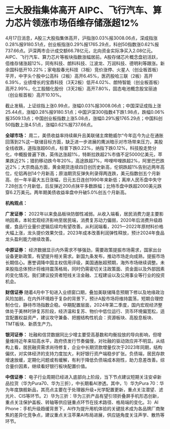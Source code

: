 # 三大股指集体高开 AIPC、飞行汽车、算力芯片领涨市场佰维存储涨超12%

4月17日消息，A股三大股指集体高开，沪指涨0.03%报3008.06点，深成指涨0.28%报9180.51点，创业板指涨0.29%报1765.29点，科创50指数涨0.62%报737.66点。沪深两市合计成交额66.78亿元，北向资金实际净买入2.08亿元。AIPC、飞行汽车、算力芯片等板块指数涨幅居前。A股存储芯片概念盘初活跃，佰维存储涨超12%，同有科技、朗科科技、江波龙、万润科技、德明利等跟涨。新余国科低开10.22%；家电股春光科技（3板）竞价涨停、火星人（创业板首板）平开，中字头个股中公高科（2板）高开6.45%，医药股哈三联（2板）高开6.39%，业绩增长的宝鼎科技（3天2板）低开4.02%、朗特智能（创业板首板）高开2.99%，化工股醋化股份（3天2板）高开7.80%，固态电池概念股宝丽迪（创业板首板）高开10.10%。

截止发稿，上证综指上涨0.99点，涨幅0.03%报3008.06点；中国深证成指上涨25.44点，涨幅0.28%报9180.51点；中国沪深300指数4下跌1.98点，跌幅0.06%报3509.13点；中国创业板指数上涨5.08点，涨幅0.29%报1765.29点；中国科创50指数上涨4.51点，涨幅0.62%报737.66点。

**全球市场：**
周二，美债收益率持续飙升且美联储主席鲍威尔“今年迄今为止在通胀回落到2%这一联储目标方面，缺乏进一步进展的鹰派暗示对市场带来压力，美股全线收跌，道指涨超60点，标普下跌0.22%，纳指下跌0.12%，科技股走势分化，中概股普遍下跌，英伟达涨超1%，特斯拉跌超2%市值不足5000亿美元，苹果跌近2%；猎豹移动跌今年20%，高途跌超7%，哔哩哔哩跌超2%，阿里巴巴跌近2%；大宗商品方面，黄金期货连续四日创历史新高，伦铜跌超1%告别近两年高位，伦铝再创14个月新高；原油期货反弹失利录得两连跌，美元指数创五个月新高、创一年半最大五日涨幅，日元五日连创1990年来新低；离岸人民币盘中失守7.28创五个月新低，后反弹近200点抹平多数跌幅；比特币盘中跌超2000美元跌穿6.2万美元。两年期美债收益率盘中升破5.0%创五个月新高。

**机构观点：**

**广发证券：**
2022年以来食品板块防御性减弱。从收入端看，居民消费力是主要影响因素，本轮宏观经济影响至居民端，消费复苏动力偏弱，2020年后消费升级趋缓，食品行业量价逻辑后续均有望改善。从利润端看，2021—2022年原材料价格大幅上涨，龙头提价效果欠佳，2023年成本改善利润弹性释放，预计2024年食品龙头盈利能力继续改善。

**中原证券：**
经济数据显示内外需求不够强劲，需要政策提振市场需求，国家出台设备更新政策，有望提升相关需求。新国九条发布，推动市场走向成熟，提振市场长期信心。惠誉调降中国主权信用评级，美国通胀超预期，海外市场继续调整。未来股指总体预计将维持震荡格局，同时仍需密切关注政策面、资金面以及外部因素的变化情况。我们建议投资者短线关注金融、工程建设以及公用事业等行业的投资机会。

**财信证券**
随着4月中下旬进入业绩窗口期，叠加美联储降息预期下修以及地缘政治风险加剧，在内外环境趋于复杂的背景下，预计A股市场将维持震荡，短期合理控制仓位，静待市场指数企稳。中期配置层面，2024年第二季度，国内宏观经济整体处于美林时钟复苏阶段，经济温和复苏、物价中低位运行、货币环境偏宽松，适宜配置权益资产，建议攻守兼备、把握结构性机会：资源板块、高股息板块、TMT板块、新质生产力。

**银河证券：**
社融和信贷数据同比少增主要受高基数和均衡投放的导向影响，但增量维持近年来较高水平，政府债发行节奏偏慢，对社融的驱动效应并不明显。从结构上看，居民融资需求尚待修复，企业中长期贷款增量仅次于2023年同期，结构偏优，对实体经济的支持力度加大，利好银行资产端稳步扩张。负债端，居民存款增速放缓，定期化问题或有缓解，有利于降低负债端成本刚性，助力息差改善。综合量价因素，继续看好银行板块配置价值。

**中信证券：**
电子行业周期已经进入底部向上阶段，当下节点建议短期关注安卓新品拉货（华为Pura70、华为三折），中长期看AI渗透。其中，1）华为Pura
70：华为年度旗舰新品，其亮点主要在于处理器升级+光学配置更新，重点关注潜望、滤光片、CIS等环节。2）华为三折：华为三折产品有望引领折叠屏手机形态创新，重点关注保护盖板、转轴等供应链重点环节在技术路径、格局端的变化。3）AI
Phone：手机升级趋缓背景下，AI作为提升用机体验的关键技术成为各品牌厂商聚焦的差异化竞争点，建议重点关注苹果AI布局进展，供应链角度关注声学、散热等环节。

